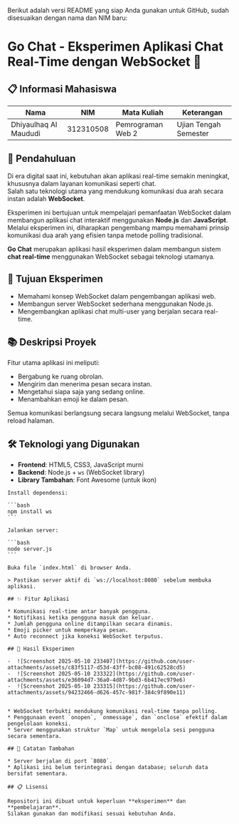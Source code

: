 Berikut adalah versi README yang siap Anda gunakan untuk GitHub, sudah disesuaikan dengan nama dan NIM baru:


# Go Chat - Eksperimen Aplikasi Chat Real-Time dengan WebSocket 🚀

## 📋 Informasi Mahasiswa

| Nama                    | NIM        | Mata Kuliah           | Keterangan               |
|-------------------------|------------|------------------------|---------------------------|
| Dhiyaulhaq Al Maududi   | 312310508  | Pemrograman Web 2      | Ujian Tengah Semester     |

## 📝 Pendahuluan

Di era digital saat ini, kebutuhan akan aplikasi real-time semakin meningkat, khususnya dalam layanan komunikasi seperti chat.  
Salah satu teknologi utama yang mendukung komunikasi dua arah secara instan adalah **WebSocket**.

Eksperimen ini bertujuan untuk mempelajari pemanfaatan WebSocket dalam membangun aplikasi chat interaktif menggunakan **Node.js** dan **JavaScript**.  
Melalui eksperimen ini, diharapkan pengembang mampu memahami prinsip komunikasi dua arah yang efisien tanpa metode polling tradisional.

**Go Chat** merupakan aplikasi hasil eksperimen dalam membangun sistem **chat real-time** menggunakan WebSocket sebagai teknologi utamanya.

## 🎯 Tujuan Eksperimen

- Memahami konsep WebSocket dalam pengembangan aplikasi web.
- Membangun server WebSocket sederhana menggunakan Node.js.
- Mengembangkan aplikasi chat multi-user yang berjalan secara real-time.

## 📚 Deskripsi Proyek

Fitur utama aplikasi ini meliputi:

- Bergabung ke ruang obrolan.
- Mengirim dan menerima pesan secara instan.
- Mengetahui siapa saja yang sedang online.
- Menambahkan emoji ke dalam pesan.

Semua komunikasi berlangsung secara langsung melalui WebSocket, tanpa reload halaman.

## 🛠️ Teknologi yang Digunakan

- **Frontend**: HTML5, CSS3, JavaScript murni
- **Backend**: Node.js + `ws` (WebSocket library)
- **Library Tambahan**: Font Awesome (untuk ikon)

````
Install dependensi:

```bash
npm install ws
```

Jalankan server:

```bash
node server.js
```

Buka file `index.html` di browser Anda.

> Pastikan server aktif di `ws://localhost:8080` sebelum membuka aplikasi.

## ✨ Fitur Aplikasi

* Komunikasi real-time antar banyak pengguna.
* Notifikasi ketika pengguna masuk dan keluar.
* Jumlah pengguna online ditampilkan secara dinamis.
* Emoji picker untuk memperkaya pesan.
* Auto reconnect jika koneksi WebSocket terputus.

## 📖 Hasil Eksperimen

-  ![Screenshot 2025-05-10 233407](https://github.com/user-attachments/assets/c83f5117-d53d-43ff-bc08-491c62528cd5)
-  ![Screenshot 2025-05-10 233322](https://github.com/user-attachments/assets/e36094d7-36a0-4d87-9bd3-6b417ec979e6)
-  ![Screenshot 2025-05-10 233315](https://github.com/user-attachments/assets/94232466-d626-457c-981f-384c9f890e11)


* WebSocket terbukti mendukung komunikasi real-time tanpa polling.
* Penggunaan event `onopen`, `onmessage`, dan `onclose` efektif dalam pengelolaan koneksi.
* Server menggunakan struktur `Map` untuk mengelola sesi pengguna secara sementara.

## 📜 Catatan Tambahan

* Server berjalan di port `8080`.
* Aplikasi ini belum terintegrasi dengan database; seluruh data bersifat sementara.

## 📋 Lisensi

Repositori ini dibuat untuk keperluan **eksperimen** dan **pembelajaran**.
Silakan gunakan dan modifikasi sesuai kebutuhan Anda.
